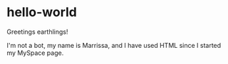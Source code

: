 # hello-world

Greetings earthlings!

I'm not a bot, my name is Marrissa, and I have used HTML since I started my MySpace page.
